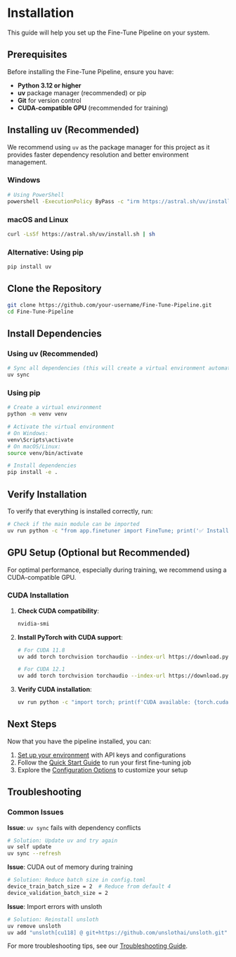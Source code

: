 # Installation

This guide will help you set up the Fine-Tune Pipeline on your system.

## Prerequisites

Before installing the Fine-Tune Pipeline, ensure you have:

- **Python 3.12 or higher**
- **uv** package manager (recommended) or pip
- **Git** for version control
- **CUDA-compatible GPU** (recommended for training)

## Installing uv (Recommended)

We recommend using `uv` as the package manager for this project as it provides faster dependency resolution and better environment management.

### Windows

```bash
# Using PowerShell
powershell -ExecutionPolicy ByPass -c "irm https://astral.sh/uv/install.ps1 | iex"
```

### macOS and Linux

```bash
curl -LsSf https://astral.sh/uv/install.sh | sh
```

### Alternative: Using pip

```bash
pip install uv
```

## Clone the Repository

```bash
git clone https://github.com/your-username/Fine-Tune-Pipeline.git
cd Fine-Tune-Pipeline
```

## Install Dependencies

### Using uv (Recommended)

```bash
# Sync all dependencies (this will create a virtual environment automatically)
uv sync
```

### Using pip

```bash
# Create a virtual environment
python -m venv venv

# Activate the virtual environment
# On Windows:
venv\Scripts\activate
# On macOS/Linux:
source venv/bin/activate

# Install dependencies
pip install -e .
```

## Verify Installation

To verify that everything is installed correctly, run:

```bash
# Check if the main module can be imported
uv run python -c "from app.finetuner import FineTune; print('✅ Installation successful!')"
```

## GPU Setup (Optional but Recommended)

For optimal performance, especially during training, we recommend using a CUDA-compatible GPU.

### CUDA Installation

1. **Check CUDA compatibility**:
   ```bash
   nvidia-smi
   ```

2. **Install PyTorch with CUDA support**:
   ```bash
   # For CUDA 11.8
   uv add torch torchvision torchaudio --index-url https://download.pytorch.org/whl/cu118
   
   # For CUDA 12.1
   uv add torch torchvision torchaudio --index-url https://download.pytorch.org/whl/cu121
   ```

3. **Verify CUDA installation**:
   ```bash
   uv run python -c "import torch; print(f'CUDA available: {torch.cuda.is_available()}')"
   ```

## Next Steps

Now that you have the pipeline installed, you can:

1. [Set up your environment](environment-setup.md) with API keys and configurations
2. Follow the [Quick Start Guide](quick-start.md) to run your first fine-tuning job
3. Explore the [Configuration Options](../configuration/overview.md) to customize your setup

## Troubleshooting

### Common Issues

**Issue**: `uv sync` fails with dependency conflicts

```bash
# Solution: Update uv and try again
uv self update
uv sync --refresh
```

**Issue**: CUDA out of memory during training

```bash
# Solution: Reduce batch size in config.toml
device_train_batch_size = 2  # Reduce from default 4
device_validation_batch_size = 2
```

**Issue**: Import errors with unsloth

```bash
# Solution: Reinstall unsloth
uv remove unsloth
uv add "unsloth[cu118] @ git+https://github.com/unslothai/unsloth.git"
```

For more troubleshooting tips, see our [Troubleshooting Guide](../troubleshooting.md).
